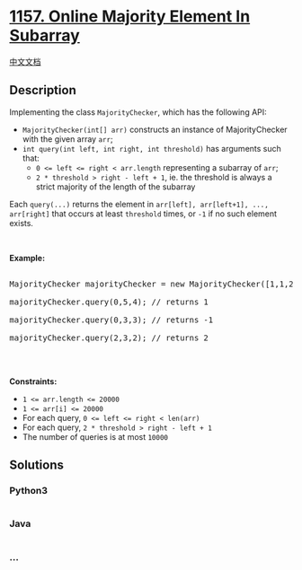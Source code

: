 # [1157. Online Majority Element In Subarray](https://leetcode.com/problems/online-majority-element-in-subarray)

[中文文档](/solution/1100-1199/1157.Online%20Majority%20Element%20In%20Subarray/README.md)

## Description

<p>Implementing the class <code>MajorityChecker</code>, which has the following API:</p>

<ul>
	<li><code>MajorityChecker(int[] arr)</code> constructs an instance of MajorityChecker with the given array <code>arr</code>;</li>
	<li><code>int query(int left, int right, int threshold)</code>&nbsp;has arguments&nbsp;such that:
	<ul>
		<li><code>0 &lt;= left&nbsp;&lt;= right&nbsp;&lt; arr.length</code> representing a subarray of <code>arr</code>;</li>
		<li><code>2 * threshold &gt; right - left + 1</code>, ie. the threshold is always a strict majority of the length of&nbsp;the subarray</li>
	</ul>
	</li>
</ul>

<p>Each&nbsp;<code>query(...)</code> returns the element in <code>arr[left], arr[left+1], ..., arr[right]</code> that occurs at least <code>threshold</code> times, or <code>-1</code> if no such element exists.</p>

<p>&nbsp;</p>

<p><strong>Example:</strong></p>

<pre>

MajorityChecker majorityChecker = new MajorityChecker([1,1,2,2,1,1]);

majorityChecker.query(0,5,4); // returns 1

majorityChecker.query(0,3,3); // returns -1

majorityChecker.query(2,3,2); // returns 2

</pre>

<p>&nbsp;</p>

<p><strong>Constraints:</strong></p>

<ul>
	<li><code>1 &lt;= arr.length &lt;=&nbsp;20000</code></li>
	<li><code>1 &lt;= arr[i]&nbsp;&lt;=&nbsp;20000</code></li>
	<li>For each query, <code>0 &lt;= left &lt;= right &lt; len(arr)</code></li>
	<li>For each query, <code>2 * threshold &gt; right - left + 1</code></li>
	<li>The number of queries is at most <code>10000</code></li>
</ul>

## Solutions

<!-- tabs:start -->

### **Python3**

```python

```

### **Java**

```java

```

### **...**

```

```

<!-- tabs:end -->
